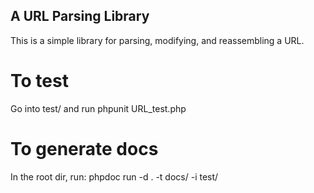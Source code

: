 A URL Parsing Library
---------------------

This is a simple library for parsing, modifying, and reassembling a URL.


To test
=======

Go into test/ and run phpunit URL_test.php


To generate docs
================

In the root dir, run:
phpdoc run -d . -t docs/ -i test/